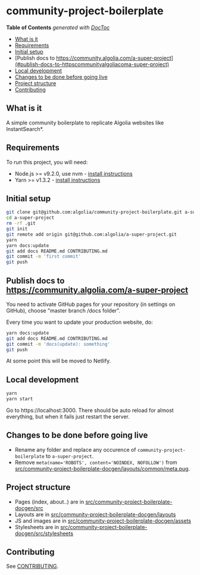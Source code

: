 # community-project-boilerplate

<!-- START doctoc generated TOC please keep comment here to allow auto update -->
<!-- DON'T EDIT THIS SECTION, INSTEAD RE-RUN doctoc TO UPDATE -->
**Table of Contents**  *generated with [DocToc](https://github.com/thlorenz/doctoc)*

- [What is it](#what-is-it)
- [Requirements](#requirements)
- [Initial setup](#initial-setup)
- [Publish docs to https://community.algolia.com/a-super-project](#publish-docs-to-httpscommunityalgoliacoma-super-project)
- [Local development](#local-development)
- [Changes to be done before going live](#changes-to-be-done-before-going-live)
- [Project structure](#project-structure)
- [Contributing](#contributing)

<!-- END doctoc generated TOC please keep comment here to allow auto update -->

## What is it

A simple community boilerplate to replicate Algolia websites like InstantSearch*.

## Requirements

To run this project, you will need:

- Node.js >= v9.2.0, use nvm - [install instructions](https://github.com/creationix/nvm#install-script)
- Yarn >= v1.3.2 - [install instructions](https://yarnpkg.com/en/docs/install#alternatives-tab)

## Initial setup

```sh
git clone git@github.com:algolia/community-project-boilerplate.git a-super-project
cd a-super-project
rm -rf .git
git init
git remote add origin git@github.com:algolia/a-super-project.git
yarn
yarn docs:update
git add docs README.md CONTRIBUTING.md
git commit -m 'first commit'
git push
```

## Publish docs to https://community.algolia.com/a-super-project

You need to activate GitHub pages for your repository (in settings on GitHub), choose "master branch /docs folder".

Every time you want to update your production website, do:

```sh
yarn docs:update
git add docs README.md CONTRIBUTING.md
git commit -m 'docs(update): something'
git push
```

At some point this will be moved to Netlify.

## Local development

```sh
yarn
yarn start
```

Go to https://localhost:3000. There should be auto reload for almost everything, but when it fails just restart the server.

## Changes to be done before going live

- Rename any folder and replace any occurence of `community-project-boilerplate` to `a-super-project`.
- Remove `meta(name='ROBOTS', content='NOINDEX, NOFOLLOW')` from [src/community-project-boilerplate-docgen/layouts/common/meta.pug](./src/community-project-boilerplate-docgen/layouts/common/meta.pug).

## Project structure

- Pages (index, about..) are in [src/community-project-boilerplate-docgen/src](./src/community-project-boilerplate-docgen/src)
- Layouts are in [src/community-project-boilerplate-docgen/layouts](./src/community-project-boilerplate-docgen/layouts)
- JS and images are in [src/community-project-boilerplate-docgen/assets](./src/community-project-boilerplate-docgen/assets)
- Stylesheets are in [src/community-project-boilerplate-docgen/src/stylesheets](./src/community-project-boilerplate-docgen/src/stylesheets)

## Contributing

See [CONTRIBUTING](./CONTRIBUTING.md).

